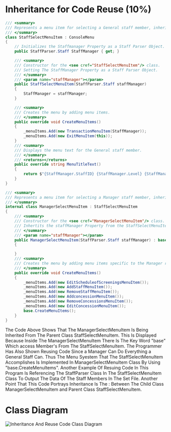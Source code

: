 # Inheritance for Code Reuse (10%)
~~~cs
/// <summary>
/// Represents a menu item for selecting a General staff member, inheriting from <see cref="ConsoleMenu"/>.
/// </summary>
class StaffSelectMenuItem : ConsoleMenu 
{
    // Initializes the Staffmanager Property as a Staff Parser Object.
    public StaffParser.Staff StaffManager { get; }

    /// <summary>
    /// Constructor for the <see cref="StaffSelectMenuItem"/> class.
    /// Setting The StaffManager Property as a Staff Parser Object.
    /// </summary>
    /// <param name="staffManager"></param>
    public StaffSelectMenuItem(StaffParser.Staff staffManager)
    {
        StaffManager = staffManager;
    }

    /// <summary>
    /// Creates the menu by adding menu items.
    /// </summary>
    public override void CreateMenuItems()
    {
        _menuItems.Add(new TransactionMenuItem(StaffManager));
        _menuItems.Add(new ExitMenuItem(this));
    }
    /// <summary>
    /// Displays the menu text for the General staff member.
    /// </summary>
    /// <returns></returns>
    public override string MenuTitleText()
    {
        return $"{StaffManager.StaffID} {StaffManager.Level} {StaffManager.FirstName} {StaffManager.LastName}";
    }
}
~~~

```cs
/// <summary>
/// Represents a menu item for selecting a Manager staff member, inheriting from <see cref="StaffSelectMenuItem"/>.
/// </summary>
internal class ManagerSelectMenuItem : StaffSelectMenuItem
{
    /// <summary>
    /// Constructor for the <see cref="ManagerSelectMenuItem"/> class.
    /// Inhertits the staffManager Property from the StaffSelectMenuItem class.
    /// </summary>
    /// <param name="staffManager"></param>
    public ManagerSelectMenuItem(StaffParser.Staff staffManager) : base(staffManager)
    {

    }
    /// <summary>
    /// Creates the menu by adding menu items specific to the Manager role.
    /// </summary>
    public override void CreateMenuItems()
    {
        _menuItems.Add(new EditScheduleofScreeningsMenuItem());
        _menuItems.Add(new AddStaffMenuItem());
        _menuItems.Add(new RemoveStaffMenuItem());
        _menuItems.Add(new AddconcessionMenuItem());
        _menuItems.Add(new RemoveConcessionsMenuItem());
        _menuItems.Add(new EditConcessionMenuItem());
        base.CreateMenuItems();
    }
}
```
The Code Above Shows That The ManagerSelectMenuItem Is Being Inherited From The Parent Class StaffSelectMenuItem. This Is Displayed Because Inside The ManagerSelectMenuItem There Is The Key Word "base" Which access Member's From The StaffSelectMenuItem. The Programmer Has Also Shown Reusing Code Since a Manager Can Do Everything a General Staff Can. Thus The Menu Syestem That The StaffSelectMenuItem Accomplishes Is Implemented In ManagerSelectMenuItem Class By Using "base.CreateMenuItems". Another Example Of Resuing Code In This Program Is Referencing The StaffParser Class In The StaffSelectMenuItem Class To Output The Data Of The Staff Members In The Set File. Another Point That This Code Portrays Inheritance Is The : Between The Child Class ManagerSelectMenuItem and Parent Class StaffSelectMenuItem. 

# Class Diagram
![Inheritance And Reuse Code Class Diagram](https://github.com/user-attachments/assets/f8c547cc-4ed4-4172-9868-a5808f74383f)
